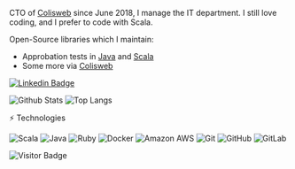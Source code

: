 CTO of [Colisweb](https://github.com/Colisweb) since June 2018, I manage the IT department. I still love coding, and I prefer to code with Scala.

Open-Source libraries which I maintain:
- Approbation tests in [Java](https://github.com/WriteThemFirst/approvals-java) and [Scala](https://github.com/WriteThemFirst/approvals-scala)
- Some more via [Colisweb](https://github.com/Colisweb)

[![Linkedin Badge](https://img.shields.io/badge/-MichelDaviot-blue?style=flat-square&logo=Linkedin&logoColor=white&link=https://www.linkedin.com/in/micheldaviot/)](https://www.linkedin.com/in/micheldaviot/)

![Github Stats](https://github-readme-stats.vercel.app/api?username=tyrcho&count_private=true&show_icons=true&include_all_commits=true)
![Top Langs](https://github-readme-stats.vercel.app/api/top-langs/?username=tyrcho&layout=compact)

⚡ Technologies

![Scala](https://img.shields.io/badge/-Scala-black?style=flat-square&logo=scala)
![Java](https://img.shields.io/badge/-Java-black?style=flat-square&logo=java)
![Ruby](https://img.shields.io/badge/-Ruby-black?style=flat-square&logo=ruby)
![Docker](https://img.shields.io/badge/-Docker-black?style=flat-square&logo=docker)
![Amazon AWS](https://img.shields.io/badge/Amazon%20AWS-232F3E?style=flat-square&logo=amazon-aws)
![Git](https://img.shields.io/badge/-Git-black?style=flat-square&logo=git)
![GitHub](https://img.shields.io/badge/-GitHub-181717?style=flat-square&logo=github)
![GitLab](https://img.shields.io/badge/-GitLab-FCA121?style=flat-square&logo=gitlab)

![Visitor Badge](https://visitor-badge.laobi.icu/badge?page_id=tyrcho.tyrcho)
